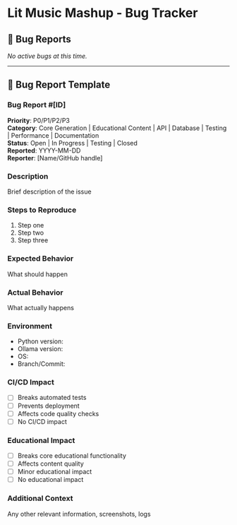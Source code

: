 # Lit Music Mashup - Bug Tracker

## 🐛 Bug Reports

*No active bugs at this time.*

---

## 📝 Bug Report Template

### Bug Report #[ID]

**Priority**: P0/P1/P2/P3  
**Category**: Core Generation | Educational Content | API | Database | Testing | Performance | Documentation  
**Status**: Open | In Progress | Testing | Closed  
**Reported**: YYYY-MM-DD  
**Reporter**: [Name/GitHub handle]  

### Description
Brief description of the issue

### Steps to Reproduce
1. Step one
2. Step two
3. Step three

### Expected Behavior
What should happen

### Actual Behavior
What actually happens

### Environment
- Python version:
- Ollama version:
- OS:
- Branch/Commit:

### CI/CD Impact
- [ ] Breaks automated tests
- [ ] Prevents deployment
- [ ] Affects code quality checks
- [ ] No CI/CD impact

### Educational Impact
- [ ] Breaks core educational functionality
- [ ] Affects content quality
- [ ] Minor educational impact
- [ ] No educational impact

### Additional Context
Any other relevant information, screenshots, logs
